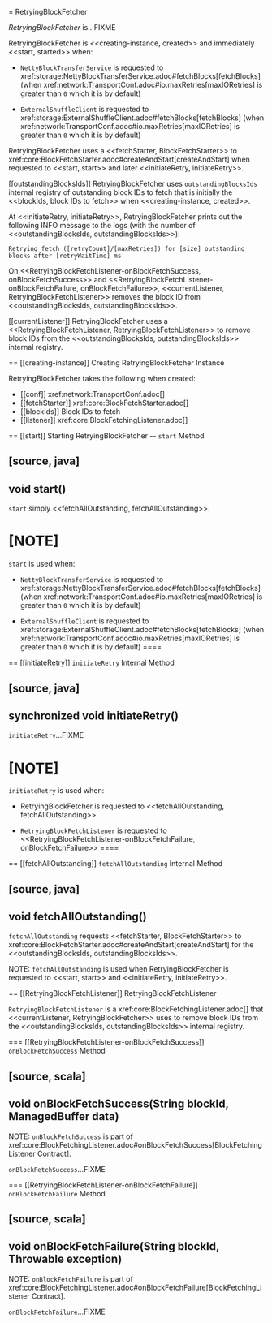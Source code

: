 = RetryingBlockFetcher

*RetryingBlockFetcher* is...FIXME

RetryingBlockFetcher is <<creating-instance, created>> and immediately <<start, started>> when:

* `NettyBlockTransferService` is requested to xref:storage:NettyBlockTransferService.adoc#fetchBlocks[fetchBlocks] (when xref:network:TransportConf.adoc#io.maxRetries[maxIORetries] is greater than `0` which it is by default)

* `ExternalShuffleClient` is requested to xref:storage:ExternalShuffleClient.adoc#fetchBlocks[fetchBlocks] (when xref:network:TransportConf.adoc#io.maxRetries[maxIORetries] is greater than `0` which it is by default)

RetryingBlockFetcher uses a <<fetchStarter, BlockFetchStarter>> to xref:core:BlockFetchStarter.adoc#createAndStart[createAndStart] when requested to <<start, start>> and later <<initiateRetry, initiateRetry>>.

[[outstandingBlocksIds]]
RetryingBlockFetcher uses `outstandingBlocksIds` internal registry of outstanding block IDs to fetch that is initially the <<blockIds, block IDs to fetch>> when <<creating-instance, created>>.

At <<initiateRetry, initiateRetry>>, RetryingBlockFetcher prints out the following INFO message to the logs (with the number of <<outstandingBlocksIds, outstandingBlocksIds>>):

```
Retrying fetch ([retryCount]/[maxRetries]) for [size] outstanding blocks after [retryWaitTime] ms
```

On <<RetryingBlockFetchListener-onBlockFetchSuccess, onBlockFetchSuccess>> and <<RetryingBlockFetchListener-onBlockFetchFailure, onBlockFetchFailure>>, <<currentListener, RetryingBlockFetchListener>> removes the block ID from <<outstandingBlocksIds, outstandingBlocksIds>>.

[[currentListener]]
RetryingBlockFetcher uses a <<RetryingBlockFetchListener, RetryingBlockFetchListener>> to remove block IDs from the <<outstandingBlocksIds, outstandingBlocksIds>> internal registry.

== [[creating-instance]] Creating RetryingBlockFetcher Instance

RetryingBlockFetcher takes the following when created:

* [[conf]] xref:network:TransportConf.adoc[]
* [[fetchStarter]] xref:core:BlockFetchStarter.adoc[]
* [[blockIds]] Block IDs to fetch
* [[listener]] xref:core:BlockFetchingListener.adoc[]

== [[start]] Starting RetryingBlockFetcher -- `start` Method

[source, java]
----
void start()
----

`start` simply <<fetchAllOutstanding, fetchAllOutstanding>>.

[NOTE]
====
`start` is used when:

* `NettyBlockTransferService` is requested to xref:storage:NettyBlockTransferService.adoc#fetchBlocks[fetchBlocks] (when xref:network:TransportConf.adoc#io.maxRetries[maxIORetries] is greater than `0` which it is by default)

* `ExternalShuffleClient` is requested to xref:storage:ExternalShuffleClient.adoc#fetchBlocks[fetchBlocks] (when xref:network:TransportConf.adoc#io.maxRetries[maxIORetries] is greater than `0` which it is by default)
====

== [[initiateRetry]] `initiateRetry` Internal Method

[source, java]
----
synchronized void initiateRetry()
----

`initiateRetry`...FIXME

[NOTE]
====
`initiateRetry` is used when:

* RetryingBlockFetcher is requested to <<fetchAllOutstanding, fetchAllOutstanding>>

* `RetryingBlockFetchListener` is requested to <<RetryingBlockFetchListener-onBlockFetchFailure, onBlockFetchFailure>>
====

== [[fetchAllOutstanding]] `fetchAllOutstanding` Internal Method

[source, java]
----
void fetchAllOutstanding()
----

`fetchAllOutstanding` requests <<fetchStarter, BlockFetchStarter>> to xref:core:BlockFetchStarter.adoc#createAndStart[createAndStart] for the <<outstandingBlocksIds, outstandingBlocksIds>>.

NOTE: `fetchAllOutstanding` is used when RetryingBlockFetcher is requested to <<start, start>> and <<initiateRetry, initiateRetry>>.

== [[RetryingBlockFetchListener]] RetryingBlockFetchListener

`RetryingBlockFetchListener` is a xref:core:BlockFetchingListener.adoc[] that <<currentListener, RetryingBlockFetcher>> uses to remove block IDs from the <<outstandingBlocksIds, outstandingBlocksIds>> internal registry.

=== [[RetryingBlockFetchListener-onBlockFetchSuccess]] `onBlockFetchSuccess` Method

[source, scala]
----
void onBlockFetchSuccess(String blockId, ManagedBuffer data)
----

NOTE: `onBlockFetchSuccess` is part of xref:core:BlockFetchingListener.adoc#onBlockFetchSuccess[BlockFetchingListener Contract].

`onBlockFetchSuccess`...FIXME

=== [[RetryingBlockFetchListener-onBlockFetchFailure]] `onBlockFetchFailure` Method

[source, scala]
----
void onBlockFetchFailure(String blockId, Throwable exception)
----

NOTE: `onBlockFetchFailure` is part of xref:core:BlockFetchingListener.adoc#onBlockFetchFailure[BlockFetchingListener Contract].

`onBlockFetchFailure`...FIXME
